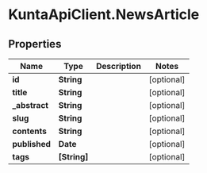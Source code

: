 # KuntaApiClient.NewsArticle

## Properties
Name | Type | Description | Notes
------------ | ------------- | ------------- | -------------
**id** | **String** |  | [optional] 
**title** | **String** |  | [optional] 
**_abstract** | **String** |  | [optional] 
**slug** | **String** |  | [optional] 
**contents** | **String** |  | [optional] 
**published** | **Date** |  | [optional] 
**tags** | **[String]** |  | [optional] 


